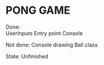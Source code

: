 # PONG GAME

Done:  
  UserInputs
  Entry point
  Console
  
Not done:
  Console drawing
  Ball class
  
  
State:
  Unfinished
